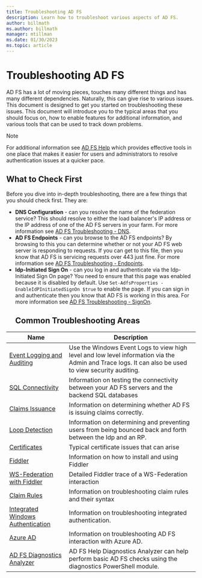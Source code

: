 ```yaml
---
title: Troubleshooting AD FS
description: Learn how to troubleshoot various aspects of AD FS.
author: billmath
ms.author: billmath
manager: mtillman
ms.date: 01/30/2023
ms.topic: article
---
```


# Troubleshooting AD FS
AD FS has a lot of moving pieces, touches many different things and has many different dependencies.  Naturally, this can give rise to various issues.  This document is designed to get you started on troubleshooting these issues.  This document will introduce you to the typical areas that you should focus on, how to enable features for additional information, and various tools that can be used to track down problems.

>[!NOTE]
>For additional information see [AD FS Help](https://adfshelp.microsoft.com) which provides effective tools in one place that makes it easier for users and administrators to resolve authentication issues at a quicker pace.


## What to Check First
Before you dive into in-depth troubleshooting, there are a few things that you should check first.  They are:
- **DNS Configuration** - can you resolve the name of the federation service?  This should resolve to either the load balancer's IP address or the IP address of one of the AD FS servers in your farm. For more information see [AD FS Troubleshooting - DNS](ad-fs-tshoot-dns.md).
- **AD FS Endpoints** - can you browse to the AD FS endpoints?  By browsing to this you can determine whether or not your AD FS web server is responding to requests.  If you can get to this file, then you know that AD FS is servicing requests over 443 just fine.  For more information see [AD FS Troubleshooting - Endpoints](ad-fs-tshoot-endpoints.md).
- **Idp-Initiated Sign On** - can you log in and authenticate via the Idp-Initiated Sign On page?  You need to ensure that this page was enabled because it is disabled by default.  Use `Set-AdfsProperties -EnableIdPInitiatedSignOn $true` to enable the page.  If you can sign in and authenticate then you know that AD FS is working in this area.  For more information see [AD FS Troubleshooting - SignOn](ad-fs-tshoot-initiatedsignon.md).
  ##  Common Troubleshooting Areas

|Name|Description|
|-----|-----|
|[Event Logging and Auditing](ad-fs-tshoot-logging.md)|Use the Windows Event Logs to view high level and low level information via the Admin and Trace logs.  It can also be used to view security auditing.|
|[SQL Connectivity](ad-fs-tshoot-sql.md)|Information on testing the connectivity between your AD FS servers and the backend SQL databases|
|[Claims Issuance](ad-fs-tshoot-claims-issuance.md)|Information on determining whether AD FS is issuing claims correctly.|
|[Loop Detection](ad-fs-tshoot-loop.md)|Information on determining and preventing users from being bounced back and forth between the Idp and an RP.|
|[Certificates](ad-fs-tshoot-certs.md)|Typical certificate issues that can arise|
|[Fiddler](ad-fs-tshoot-fiddler.md)|Information on how to install and using Fiddler|
|[WS-Federation with Fiddler](ad-fs-tshoot-fiddler-ws-fed.md)|Detailed Fiddler trace of a WS-Federation interaction|
|[Claim Rules](ad-fs-tshoot-claims-rules.md)|Information on troubleshooting claim rules and their syntax|
|[Integrated Windows Authentication](ad-fs-tshoot-iwa.md)|Information on troubleshooting integrated authentication.|
|[Azure AD](ad-fs-tshoot-azure.md)|Information on troubleshooting AD FS interaction with Azure AD.|
|[AD FS Diagnostics Analyzer](ad-fs-diagnostics-analyzer.md)|AD FS Help Diagnostics Analyzer can help perform basic AD FS checks using the diagnostics PowerShell module.
